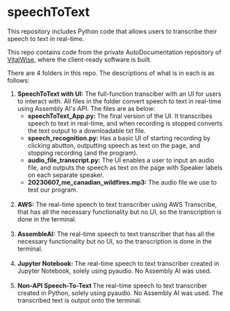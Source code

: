 # speechToText
This repository includes Python code that allows users to transcribe their speech to text in real-time. 

This repo contains code from the private AutoDocumentation repository of <a href="https://www.vitalwise-technology.com/"> VitalWise</a>, where the client-ready software is built.

There are 4 folders in this repo. The descriptions of what is in each is as follows:
<br>
<ol>
  <li>
    <strong> SpeechToText with UI:</strong> The full-function transciber with an UI for users to interact with. All files in the folder convert speech to text in real-time using Assembly AI's API. The files are as below: 
    <ul>
      <li> <strong> speechToText_App.py: </strong> The final version of the UI. It transcribes speech to text in real-time, and when recording is stopped converts the text output to a downloadable txt file. <br></li>
      <li> <strong> speech_recognition.py:</strong> Has a basic UI of starting recording by clicking abutton, outputting speech as text on the page, and stopping recording (and the program). <br> </li>
      <li> <strong> audio_file_transcript.py:</strong> The UI enables a user to input an audio file, and outputs the speech as text on the page with Speaker labels on each separate speaker. <br> </li>
      <li><strong>20230607_me_canadian_wildfires.mp3: </strong> The audio file we use to test our program. </li>
    </ul>
  </li><br>
  <li> <strong> AWS:</strong> The real-time speech to text transcriber using AWS Transcribe, that has all the necessary functionality but no UI, so the transcription is done in the terminal. </li><br>
  <li> <strong> AssembleAI:</strong> The real-time speech to text transcriber that has all the necessary functionality but no UI, so the transcription is done in the terminal. </li><br>
  <li> <strong> Jupyter Notebook: </strong> The real-time speech to text transcriber created in Jupyter Notebook, solely using pyaudio. No Assembly AI was used. </li><br>
  <li> <strong> Non-API Speech-To-Text </strong> The real-time speech to text transcriber created in Python, solely using pyaudio. No Assembly AI was used. The transcribed text is output onto the terminal.</li><br>
</ol>
